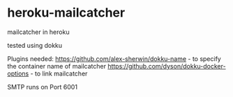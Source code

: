 # heroku-mailcatcher
mailcatcher in heroku

tested using dokku

Plugins needed:
https://github.com/alex-sherwin/dokku-name - to specify the container name of mailcatcher
https://github.com/dyson/dokku-docker-options - to link mailcatcher

SMTP runs on Port 6001